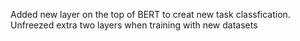 Added new layer on the top of BERT to creat new task classfication.
Unfreezed extra two layers when training with new datasets
